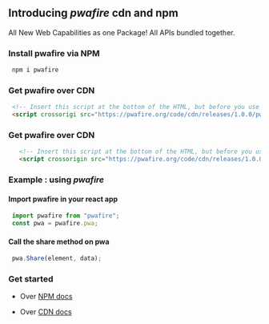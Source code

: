 ## Introducing *pwafire* cdn and npm 

 All New Web Capabilities as one Package! All APIs bundled together.

### Install pwafire via NPM

```bash
 npm i pwafire
```

### Get pwafire over CDN

```html
 <!-- Insert this script at the bottom of the HTML, but before you use any PWA Capability -->
 <script crossorigi src="https://pwafire.org/code/cdn/releases/1.0.0/pwafire.js"></script>
 ```

### Get pwafire over CDN

```html
   <!-- Insert this script at the bottom of the HTML, but before you use any PWA Capability -->
   <script crossorigin src="https://pwafire.org/code/cdn/releases/1.0.0/pwafire.js"></script>
```

### Example : using *pwafire*

#### Import pwafire in your react app

```js
 import pwafire from "pwafire";
 const pwa = pwafire.pwa;
```

#### Call the share method on pwa

```js
 pwa.Share(element, data);
```

### Get started

 - Over [NPM docs](https://github.com/pwafire/pwafire/tree/master/packages/npm)
 
 - Over [CDN docs](https://github.com/pwafire/pwafire/tree/master/packages/cdn)
